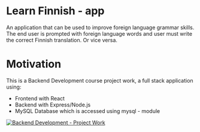# Learn Finnish - app
An application that can be used to improve foreign language grammar skills. The end user is prompted with foreign language words and user must write the correct Finnish translation. Or vice versa.

# Motivation
This is a Backend Development course project work, a full stack application using:
- Frontend with React
- Backend with Express/Node.js
- MySQL Database which is accessed using mysql - module


[![Backend Development - Project Work](https://imgur.com/a/h0H5Su1)](https://www.youtube.com/watch?v=2u0KxLf4cBQ "Backend Development - Project Work")
